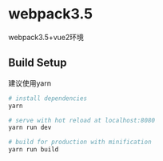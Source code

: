 # webpack3.5
webpack3.5+vue2环境
## Build Setup
建议使用yarn
``` bash
# install dependencies
yarn

# serve with hot reload at localhost:8080
yarn run dev

# build for production with minification
yarn run build
```

